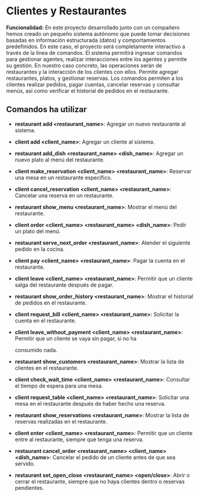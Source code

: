# Clientes y Restaurantes

**Funcionalidad:** En este proyecto desarrollado junto con un compañero hemos creado un pequeño sistema autónomo que puede tomar decisiones basadas en información estructurada (datos) y comportamientos predefinidos. En este caso, el proyecto será completamente interactivo a través de la línea de comandos. El sistema permitirá ingresar comandos para gestionar agentes, realizar interacciones entre los agentes y permite su gestión. En nuestro caso concreto, las operaciones serán de restaurantes y la interacción de los clientes con ellos. Permite agregar restaurantes, platos, y gestionar reservas. Los comandos permiten a los clientes realizar pedidos, pagar cuentas, cancelar reservas y consultar menús, así como verificar el historial de pedidos en el restaurante.

## Comandos ha utilizar

- **restaurant add <restaurant_name>**: Agregar un nuevo restaurante al sistema.

- **client add <client_name>**: Agregar un cliente al sistema.

- **restaurant add_dish <restaurant_name> <dish_name>**: Agregar un nuevo plato al menú del restaurante.

- **client make_reservation <client_name> <restaurant_name>**: Reservar una mesa en un restaurante específico.

- **client cancel_reservation <client_name> <restaurant_name>**: Cancelar una reserva en un restaurante.

- **restaurant show_menu <restaurant_name>**: Mostrar el menú del restaurante.

- **client order <client_name> <restaurant_name> <dish_name>**: Pedir un plato del menú.

- **restaurant serve_next_order <restaurant_name>**: Atender el siguiente pedido en la cocina.

- **client pay <client_name> <restaurant_name>**: Pagar la cuenta en el restaurante.

- **client leave <client_name> <restaurant_name>**: Permitir que un cliente salga del restaurante después de pagar.

- **restaurant show_order_history <restaurant_name>**: Mostrar el historial de pedidos en el restaurante.

- **client request_bill <client_name> <restaurant_name>**: Solicitar la cuenta en el restaurante.

- **client leave_without_payment <client_name> <restaurant_name>**: Permitir que un cliente se vaya sin pagar, si no ha 

  consumido nada.

- **restaurant show_customers <restaurant_name>**: Mostrar la lista de clientes en el restaurante.

- **client check_wait_time <client_name> <restaurant_name>**: Consultar el tiempo de espera para una mesa.

- **client request_table <client_name> <restaurant_name>**: Solicitar una mesa en el restaurante después de haber hecho una reserva.

- **restaurant show_reservations <restaurant_name>**: Mostrar la lista de reservas realizadas en el restaurante.

- **client enter <client_name> <restaurant_name>**: Permitir que un cliente entre al restaurante, siempre que tenga una reserva.

- **restaurant cancel_order <restaurant_name> <client_name> <dish_name>**: Cancelar el pedido de un cliente antes de que sea servido.

- **restaurant set_open_close <restaurant_name> <open/close>**: Abrir o cerrar el restaurante, siempre que no haya clientes dentro o reservas pendientes.
